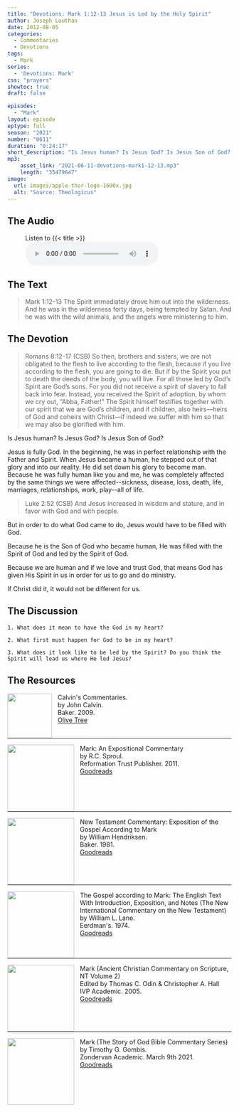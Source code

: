 ```yaml
---
title: "Devotions: Mark 1:12-13 Jesus is Led by the Holy Spirit"
author: Joseph Louthan
date: 2012-08-05
categories:
  - Commentaries
  - Devotions
tags:
  - Mark
series:
  - 'Devotions: Mark'
css: "prayers"
showtoc: true
draft: false

episodes:
  - "Mark"
layout: episode
eptype: full
season: "2021"
number: "0611"
duration: "0:24:17"
short_description: "Is Jesus human? Is Jesus God? Is Jesus Son of God? Answer. Yes. Jesus is fully God and fully human and fully Son of God."
mp3:
    asset_link: "2021-06-11-devotions-mark1-12-13.mp3"
    length: "35479647"
image: 
  url: images/apple-thor-logo-1600x.jpg
  alt: "Source: Theologicus"
---
```


## The Audio

<figure>
    <figcaption>Listen to {{< title >}}</figcaption>
    <audio
        controls
        src="{{< download_url >}}{{< asset_link >}}">
            <a href="{{< download_url >}}{{< asset_link >}}">
                Download audio
            </a>
    </audio>
</figure>

## The Text

>Mark 1:12-13 The Spirit immediately drove him out into the wilderness. And he was in the wilderness forty days, being tempted by Satan. And he was with the wild animals, and the angels were ministering to him.

## The Devotion

>Romans 8:12-17 (CSB) So then, brothers and sisters, we are not obligated to the flesh to live according to the flesh, because if you live according to the flesh, you are going to die. But if by the Spirit you put to death the deeds of the body, you will live. For all those led by God’s Spirit are God’s sons. For you did not receive a spirit of slavery to fall back into fear. Instead, you received the Spirit of adoption, by whom we cry out, “Abba, Father!” The Spirit himself testifies together with our spirit that we are God’s children, and if children, also heirs—heirs of God and coheirs with Christ—if indeed we suffer with him so that we may also be glorified with him.

Is Jesus human? Is Jesus God? Is Jesus Son of God?

Jesus is fully God. In the beginning, he was in perfect relationship with the Father and Spirit. When Jesus became a human, he stepped out of that glory and into our reality. He did set down his glory to become man. Because he was fully human like you and me, he was completely affected by the same things we were affected--sickness, disease, loss, death, life, marriages, relationships, work, play--all of life.

>Luke 2:52 (CSB) And Jesus increased in wisdom and stature, and in favor with God and with people.

But in order to do what God came to do, Jesus would have to be filled with God.

Because he is the Son of God who became human, He was filled with the Spirit of God and led by the Spirit of God.

Because we are human and if we love and trust God, that means God has given His Spirit in us in order for us to go and do ministry.

If Christ did it, it would not be different for us.

## The Discussion

```text
1. What does it mean to have the God in my heart?

2. What first must happen for God to be in my heart?

3. What does it look like to be led by the Spirit? Do you think the Spirit will lead us where He led Jesus?
```

<div style="page-break-after: always;"></div>


## The Resources

<p style="clear:both;">

<img src="/images/resources/commentary-calvin-set.png" align="left" width="100" style="padding-right: 10px" />Calvin's Commentaries.  
by John Calvin.  
Baker. 2009.  
[Olive Tree](https://www.olivetree.com/store/product.php?productid=17517)

<p style="clear:both;">

---

<img src="/images/resources/commentary-mark-sproul.jpg" align="left" width="150" style="padding-right: 10px" />Mark: An Expositional Commentary  
by R.C. Sproul.  
Reformation Trust Publisher. 2011.  
[Goodreads](https://www.goodreads.com/book/show/13329901-mark?ac=1&from_search=true&qid=AjPCOwNAXj&rank=1)

<p style="clear:both;">

---

<img src="/images/resources/commentary-mark-hendriksen.jpg" align="left" width="150" style="padding-right: 10px" />New Testament Commentary: Exposition of the Gospel According to Mark  
by William Hendriksen.  
Baker. 1981.  
[Goodreads](https://www.goodreads.com/book/show/2365098.Mark)

<p style="clear:both;">

---

<img src="/images/resources/commentary-mark-lane.jpg" align="left" width="150" style="padding-right: 10px" />The Gospel according to Mark: The English Text With Introduction, Exposition, and Notes (The New International Commentary on the New Testament)  
by William L. Lane.  
Eerdman's. 1974.  
[Goodreads](https://www.goodreads.com/book/show/978619.The_Gospel_of_Mark?from_search=true&from_srp=true&qid=UOUMUiJ7z4&rank=2)

<p style="clear:both;">

---

<img src="/images/resources/commentary-mark-oden.jpg" align="left" width="150" style="padding-right: 10px" />Mark (Ancient Christian Commentary on Scripture, NT Volume 2)  
Edited by Thomas C. Odin & Christopher A. Hall  
IVP Academic. 2005.  
[Goodreads](https://www.goodreads.com/book/show/33015669-mark)

<p style="clear:both;">

---

<img src="/images/resources/commentary-mark-gombis.jpg" align="left" width="150" style="padding-right: 10px" />Mark (The Story of God Bible Commentary Series)  
by Timothy G. Gombis.   
Zondervan Academic. March 9th 2021.  
[Goodreads](https://www.goodreads.com/book/show/54287613-mark)

<p style="clear:both;">
